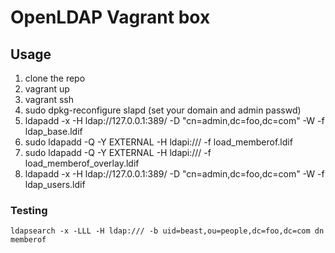 # OpenLDAP Vagrant box

## Usage

1. clone the repo
2. vagrant up
3. vagrant ssh
4. sudo dpkg-reconfigure slapd (set your domain and admin passwd)
5. ldapadd -x -H ldap://127.0.0.1:389/ -D "cn=admin,dc=foo,dc=com" -W -f ldap_base.ldif
6. sudo ldapadd -Q -Y EXTERNAL -H ldapi:/// -f load_memberof.ldif
7. sudo ldapadd -Q -Y EXTERNAL -H ldapi:/// -f load_memberof_overlay.ldif
8. ldapadd -x -H ldap://127.0.0.1:389/ -D "cn=admin,dc=foo,dc=com" -W -f ldap_users.ldif

### Testing
```
ldapsearch -x -LLL -H ldap:/// -b uid=beast,ou=people,dc=foo,dc=com dn memberof
```
